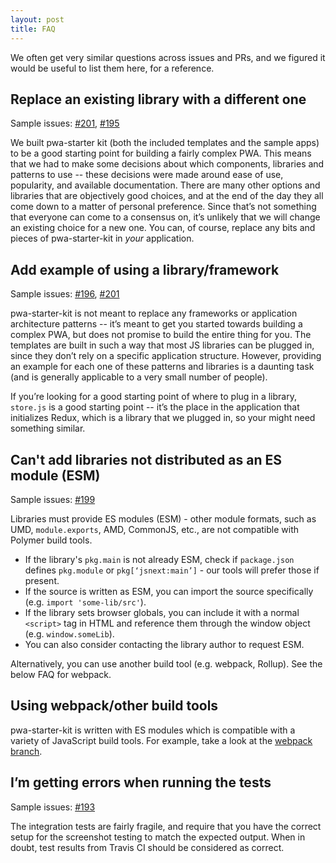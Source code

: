 ```yaml
---
layout: post
title: FAQ
---
```

We often get very similar questions across issues and PRs, and we figured it would be useful to list them here, for a reference.

## Replace an existing library with a different one

Sample issues: [#201](https://github.com/Polymer/pwa-starter-kit/issues/201), [#195](https://github.com/Polymer/pwa-starter-kit/pull/195)

We built pwa-starter kit (both the included templates and the sample apps) to be a good starting point for building a fairly complex PWA. This means that we had to make some decisions about which components, libraries and patterns to use -- these decisions were made around ease of use, popularity, and available documentation. There are many other options and libraries that are objectively good choices, and at the end of the day they all come down to a matter of personal preference. Since that’s not something that everyone can come to a consensus on, it’s unlikely that we will change an existing choice for a new one. You can, of course, replace any bits and pieces of pwa-starter-kit in _your_ application.

## Add example of using a library/framework

Sample issues: [#196](https://github.com/Polymer/pwa-starter-kit/issues/196), [#201](https://github.com/Polymer/pwa-starter-kit/issues/207)

pwa-starter-kit is not meant to replace any frameworks or application architecture patterns -- it’s meant to get you started towards building a complex PWA, but does not promise to build the entire thing for you. The templates are built in such a way that most JS libraries can be plugged in, since they don’t rely on a specific application structure. However, providing an example for each one of these patterns and libraries is a daunting task (and is generally applicable to a very small number of people).

If you’re looking for a good starting point of where to plug in a library, `store.js` is a good starting point -- it’s the place in the application that initializes Redux, which is a library that we plugged in, so your might need something similar.

## Can't add libraries not distributed as an ES module (ESM)

Sample issues: [#199](https://github.com/Polymer/pwa-starter-kit/issues/199)

Libraries must provide ES modules (ESM) - other module formats, such as UMD, `module.exports`, AMD, CommonJS, etc., are not compatible with Polymer build tools.

- If the library's `pkg.main` is not already ESM, check if `package.json` defines `pkg.module` or `pkg[‘jsnext:main’]` - our tools will prefer those if present.
- If the source is written as ESM, you can import the source specifically (e.g. `import 'some-lib/src'`).
- If the library sets browser globals, you can include it with a normal `<script>` tag in HTML and reference them through the window object (e.g. `window.someLib`).
- You can also consider contacting the library author to request ESM.

Alternatively, you can use another build tool (e.g. webpack, Rollup). See the below FAQ for webpack.

## Using webpack/other build tools

pwa-starter-kit is written with ES modules which is compatible with a variety of JavaScript build tools. For example, take a look at the [webpack branch](https://github.com/Polymer/pwa-starter-kit/tree/webpack).

## I’m getting errors when running the tests

Sample issues: [#193](https://github.com/Polymer/pwa-starter-kit/issues/193)

The integration tests are fairly fragile, and require that you have the correct setup for the screenshot testing to match the expected output. When in doubt, test results from Travis CI should be considered as correct.
